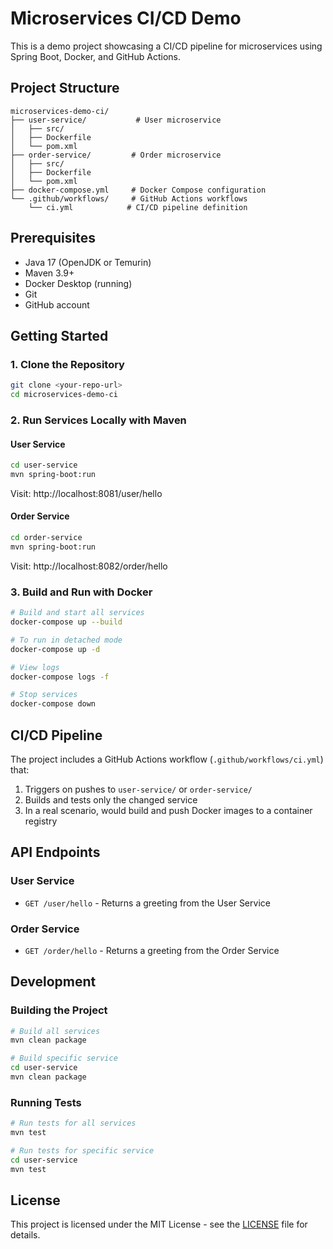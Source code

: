 # Microservices CI/CD Demo

This is a demo project showcasing a CI/CD pipeline for microservices using Spring Boot, Docker, and GitHub Actions.

## Project Structure

```
microservices-demo-ci/
├── user-service/           # User microservice
│   ├── src/
│   ├── Dockerfile
│   └── pom.xml
├── order-service/         # Order microservice
│   ├── src/
│   ├── Dockerfile
│   └── pom.xml
├── docker-compose.yml     # Docker Compose configuration
└── .github/workflows/     # GitHub Actions workflows
    └── ci.yml            # CI/CD pipeline definition
```

## Prerequisites

- Java 17 (OpenJDK or Temurin)
- Maven 3.9+
- Docker Desktop (running)
- Git
- GitHub account

## Getting Started

### 1. Clone the Repository

```bash
git clone <your-repo-url>
cd microservices-demo-ci
```

### 2. Run Services Locally with Maven

#### User Service
```bash
cd user-service
mvn spring-boot:run
```
Visit: http://localhost:8081/user/hello

#### Order Service
```bash
cd order-service
mvn spring-boot:run
```
Visit: http://localhost:8082/order/hello

### 3. Build and Run with Docker

```bash
# Build and start all services
docker-compose up --build

# To run in detached mode
docker-compose up -d

# View logs
docker-compose logs -f

# Stop services
docker-compose down
```

## CI/CD Pipeline

The project includes a GitHub Actions workflow (`.github/workflows/ci.yml`) that:

1. Triggers on pushes to `user-service/` or `order-service/`
2. Builds and tests only the changed service
3. In a real scenario, would build and push Docker images to a container registry

## API Endpoints

### User Service
- `GET /user/hello` - Returns a greeting from the User Service

### Order Service
- `GET /order/hello` - Returns a greeting from the Order Service

## Development

### Building the Project

```bash
# Build all services
mvn clean package

# Build specific service
cd user-service
mvn clean package
```

### Running Tests

```bash
# Run tests for all services
mvn test

# Run tests for specific service
cd user-service
mvn test
```

## License

This project is licensed under the MIT License - see the [LICENSE](LICENSE) file for details.